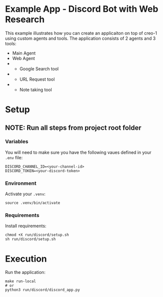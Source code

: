 # Example App - Discord Bot with Web Research

This example illustrates how you can create an applicaiton on top of creo-1 using custom agents and tools. The application consists of 2 agents and 3 tools:

- Main Agent
- Web Agent
- - Google Search tool
- - URL Request tool
- - Note taking tool

# Setup

## NOTE: Run all steps from project root folder

### Variables
You will need to make sure you have the following vaues defined in your `.env` file:
```
DISCORD_CHANNEL_ID=<your-channel-id>
DISCORD_TOKEN=<your-discord-token>
```

### Environment
Activate your `.venv`:
```
source .venv/bin/activate
```

### Requirements
Install requirements:
```
chmod +X run/discord/setup.sh
sh run/discord/setup.sh
```

# Execution

Run the application:
```
make run-local
# or
python3 run/discord/discord_app.py
```